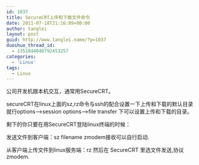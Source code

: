 ```yaml
---
id: 1037
title: SecureCRT上传和下载文件命令
date: 2011-07-18T21:16:09+00:00
author: tanglei
layout: post
guid: http://www.tanglei.name/?p=1037
duoshuo_thread_id:
  - 1351844048792453257
categories:
  - 'Linux'
tags:
  - Linux
---
```

公司开发机跟本机交互，通常用SecureCRT。
  
secureCRT在linux上面的sz,rz命令与ssh的配合设置一下上传和下载的默认目录就行options–>session options–>file transfer 下可以设置上传和下载的目录。
  
剩下的你只要在用SecureCRT登陆linux终端的时候：
  
发送文件到客户端：sz filename zmodem接收可以自行启动.
  
从客户端上传文件到linux服务端：rz 然后在 SecureCRT 里选文件发送,协议 zmodem.
